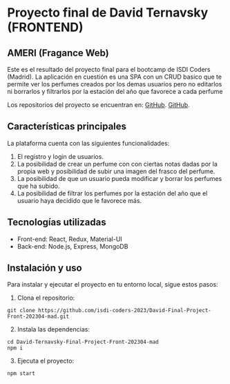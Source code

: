 # Proyecto final de David Ternavsky (FRONTEND)

## AMERI (Fragance Web)

Este es el resultado del proyecto final para el bootcamp de ISDI Coders (Madrid). La aplicación en cuestión es una SPA con un CRUD basico que te permite ver los perfumes creados por los demas usuarios pero no editarlos ni borrarlos y filtrarlos por la estación del año que favorece a cada perfume

Los repositorios del proyecto se encuentran en:
[GitHub](https://github.com/isdi-coders-2023/David-Ternavsky-Final-Project-Front-202304-mad).
[GitHub](https://github.com/isdi-coders-2023/David-Ternavsky-Final-Project-Back-202304-mad).

## Características principales

La plataforma cuenta con las siguientes funcionalidades:

1. El registro y login de usuarios.
2. La posibilidad de crear un perfume con con ciertas notas dadas por la propia web y posibilidad de subir una imagen del frasco del perfume.
3. La posibilidad de que un usuario pueda modificar y borrar los perfumes que ha subido.
4. La posibilidad de filtrar los perfumes por la estación del año que el usuario haya decidido que le favorece más.

## Tecnologías utilizadas

- Front-end: React, Redux, Material-UI
- Back-end: Node.js, Express, MongoDB

## Instalación y uso

Para instalar y ejecutar el proyecto en tu entorno local, sigue estos pasos:

1. Clona el repositorio:

```
git clone https://github.com/isdi-coders-2023/David-Final-Project-Front-202304-mad.git
```

2. Instala las dependencias:

```
cd David-Ternavsky-Final-Project-Front-202304-mad
npm i
```

3. Ejecuta el proyecto:

```
npm start
```
